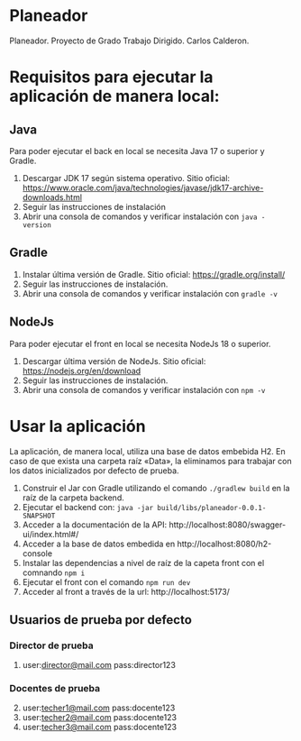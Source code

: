 # Planeador
Planeador. 
Proyecto de Grado Trabajo Dirigido.
Carlos Calderon.

# Requisitos para ejecutar la aplicación de manera local:

## Java

Para poder ejecutar el back en local se necesita Java 17 o superior y Gradle. 

1. Descargar JDK 17 según sistema operativo. Sitio oficial: https://www.oracle.com/java/technologies/javase/jdk17-archive-downloads.html
2. Seguir las instrucciones de instalación
3. Abrir una consola de comandos y verificar instalación con `java -version`

## Gradle

1. Instalar última versión de Gradle. Sitio oficial: https://gradle.org/install/
2. Seguir las instrucciones de instalación.
3. Abrir una consola de comandos y verificar instalación con `gradle -v`

## NodeJs

Para poder ejecutar el front en local se necesita NodeJs 18 o superior.

1. Descargar última versión de NodeJs. Sitio oficial: https://nodejs.org/en/download
2. Seguir las instrucciones de instalación.
3. Abrir una consola de comandos y verificar instalación con `npm -v`

# Usar la aplicación

La aplicación, de manera local, utiliza una base de datos embebida H2. En caso de que exista una carpeta raíz «Data», la eliminamos para trabajar con los datos inicializados por defecto de prueba.

1. Construir el Jar con Gradle utilizando el comando `./gradlew build` en la raíz de la carpeta backend.
2. Ejecutar el backend con: `java -jar build/libs/planeador-0.0.1-SNAPSHOT` 
3. Acceder a la documentación de la API: http://localhost:8080/swagger-ui/index.html#/
4. Acceder a la base de datos embedida en http://localhost:8080/h2-console
5. Instalar las dependencias a nivel de raíz de la capeta front con el comnando `npm i`
6. Ejecutar el front con el comando `npm run dev`
7. Acceder al front a través de la url: http://localhost:5173/

## Usuarios de prueba por defecto

### Director de prueba

1. user:director@mail.com pass:director123 

### Docentes de prueba

2. user:techer1@mail.com pass:docente123
3. user:techer2@mail.com pass:docente123
4. user:techer3@mail.com pass:docente123 